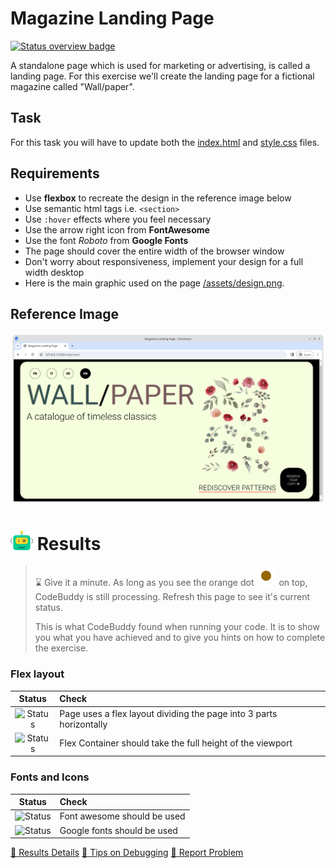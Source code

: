 # Magazine Landing Page
[![Status overview badge](../../blob/badges/.github/badges/main/badge.svg)](#-results)


A standalone page which is used for marketing or advertising, is called a landing page. For this exercise we'll create the landing page for a fictional magazine called "Wall/paper".

## Task

For this task you will have to update both the [index.html](/index.html) and [style.css](/style.css) files.

## Requirements

- Use **flexbox** to recreate the design in the reference image below
- Use semantic html tags i.e. `<section>`
- Use `:hover` effects where you feel necessary
- Use the arrow right icon from **FontAwesome**
- Use the font _Roboto_ from **Google Fonts**
- The page should cover the entire width of the browser window
- Don't worry about responsiveness, implement your design for a full width desktop
- Here is the main graphic used on the page [/assets/design.png](/assets/design.png).

## Reference Image

![Reference image](./assets/reference.png)

[//]: # (autograding info start)
# <img src="https://github.com/DCI-EdTech/autograding-setup/raw/main/assets/bot-large.svg" alt="" data-canonical-src="https://github.com/DCI-EdTech/autograding-setup/raw/main/assets/bot-large.svg" height="31" /> Results
> ⌛ Give it a minute. As long as you see the orange dot ![processing](https://raw.githubusercontent.com/DCI-EdTech/autograding-setup/main/assets/processing.svg) on top, CodeBuddy is still processing. Refresh this page to see it's current status.
>
> This is what CodeBuddy found when running your code. It is to show you what you have achieved and to give you hints on how to complete the exercise.


### Flex layout

|                 Status                  | Check                                                                                    |
| :-------------------------------------: | :--------------------------------------------------------------------------------------- |
| ![Status](../../blob/badges/.github/badges/main/status0.svg) | Page uses a flex layout dividing the page into 3 parts horizontally |
| ![Status](../../blob/badges/.github/badges/main/status1.svg) | Flex Container should take the full height of the viewport |

### Fonts and Icons

|                 Status                  | Check                                                                                    |
| :-------------------------------------: | :--------------------------------------------------------------------------------------- |
| ![Status](../../blob/badges/.github/badges/main/status2.svg) | Font awesome should be used |
| ![Status](../../blob/badges/.github/badges/main/status3.svg) | Google fonts should be used |



[🔬 Results Details](../../actions)
[🐞 Tips on Debugging](https://github.com/DCI-EdTech/autograding-setup/wiki/How-to-work-with-CodeBuddy)
[📢 Report Problem](https://docs.google.com/forms/d/e/1FAIpQLSfS8wPh6bCMTLF2wmjiE5_UhPiOEnubEwwPLN_M8zTCjx5qbg/viewform?usp=pp_url&entry.652569746=uib-layout-magazine-landing-page)


[//]: # (autograding info end)